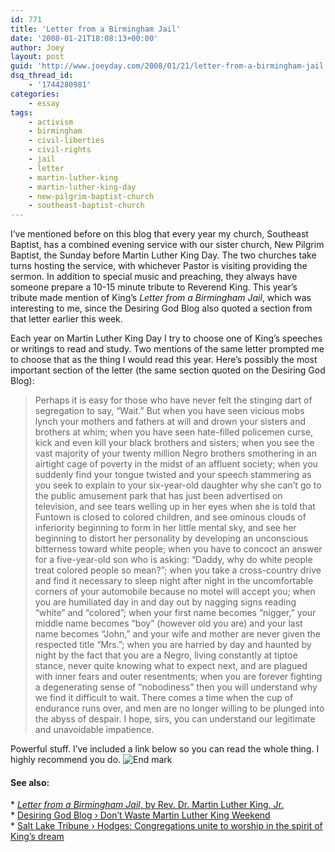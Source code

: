 ```yaml
---
id: 771
title: 'Letter from a Birmingham Jail'
date: '2008-01-21T18:08:13+00:00'
author: Joey
layout: post
guid: 'http://www.joeyday.com/2008/01/21/letter-from-a-birmingham-jail'
dsq_thread_id:
    - '1744280981'
categories:
    - essay
tags:
    - activism
    - birmingham
    - civil-liberties
    - civil-rights
    - jail
    - letter
    - martin-luther-king
    - martin-luther-king-day
    - new-pilgrim-baptist-church
    - southeast-baptist-church
---
```


I’ve mentioned before on this blog that every year my church, Southeast Baptist, has a combined evening service with our sister church, New Pilgrim Baptist, the Sunday before Martin Luther King Day. The two churches take turns hosting the service, with whichever Pastor is visiting providing the sermon. In addition to special music and preaching, they always have someone prepare a 10-15 minute tribute to Reverend King. This year’s tribute made mention of King’s <cite>Letter from a Birmingham Jail</cite>, which was interesting to me, since the Desiring God Blog also quoted a section from that letter earlier this week.

Each year on Martin Luther King Day I try to choose one of King’s speeches or writings to read and study. Two mentions of the same letter prompted me to choose that as the thing I would read this year. Here’s possibly the most important section of the letter (the same section quoted on the Desiring God Blog):

> Perhaps it is easy for those who have never felt the stinging dart of segregation to say, “Wait.” But when you have seen vicious mobs lynch your mothers and fathers at will and drown your sisters and brothers at whim; when you have seen hate-filled policemen curse, kick and even kill your black brothers and sisters; when you see the vast majority of your twenty million Negro brothers smothering in an airtight cage of poverty in the midst of an affluent society; when you suddenly find your tongue twisted and your speech stammering as you seek to explain to your six-year-old daughter why she can’t go to the public amusement park that has just been advertised on television, and see tears welling up in her eyes when she is told that Funtown is closed to colored children, and see ominous clouds of inferiority beginning to form in her little mental sky, and see her beginning to distort her personality by developing an unconscious bitterness toward white people; when you have to concoct an answer for a five-year-old son who is asking: “Daddy, why do white people treat colored people so mean?”; when you take a cross-country drive and find it necessary to sleep night after night in the uncomfortable corners of your automobile because no motel will accept you; when you are humiliated day in and day out by nagging signs reading “white” and “colored”; when your first name becomes “nigger,” your middle name becomes “boy” (however old you are) and your last name becomes “John,” and your wife and mother are never given the respected title “Mrs.”; when you are harried by day and haunted by night by the fact that you are a Negro, living constantly at tiptoe stance, never quite knowing what to expect next, and are plagued with inner fears and outer resentments; when you are forever fighting a degenerating sense of “nobodiness” then you will understand why we find it difficult to wait. There comes a time when the cup of endurance runs over, and men are no longer willing to be plunged into the abyss of despair. I hope, sirs, you can understand our legitimate and unavoidable impatience.

Powerful stuff. I’ve included a link below so you can read the whole thing. I highly recommend you do. ![End mark](http://joeyday.com/wp-content/uploads/2009/08/endmark.png "End mark")

#### See also:

\* [<cite>Letter from a Birmingham Jail</cite>, by Rev. Dr. Martin Luther King, Jr.](http://www.stanford.edu/group/King/popular_requests/frequentdocs/birmingham.pdf)  
\* [Desiring God Blog › Don’t Waste Martin Luther King Weekend](http://www.desiringgod.org/Blog/1026_dont_waste_martin_luther_king_weekend/)  
\* [Salt Lake Tribune › Hodges: Congregations unite to worship in the spirit of King’s dream](http://www.sltrib.com//ci_8013003?IADID=Search-www.sltrib.com-www.sltrib.com)